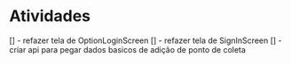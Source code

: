 # Atividades

[] - refazer tela de OptionLoginScreen
[] - refazer tela de SignInScreen
[] - criar api para pegar dados basicos de adição de ponto de coleta
